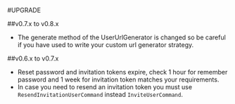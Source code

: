 #UPGRADE

##v0.7.x to v0.8.x
* The generate method of the UserUrlGenerator is changed so be careful if you have used to write your custom
url generator strategy. 

##v0.6.x to v0.7.x
* Reset password and invitation tokens expire, check 1 hour for remember password and 1 week for invitation token 
matches your requirements.
* In case you need to resend an invitation token you must use `ResendInvitationUserCommand` instead `InviteUserCommand`.
